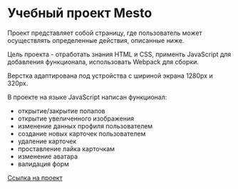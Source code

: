 #  Учебный проект Mesto

Проект представляет собой страницу, где пользователь может осуществлять определенные действия, описанные ниже.

Цель проекта - отработать знания HTML и CSS, применть JavaScript для добавления функционала, использовать Webpack для сборки.

Верстка адаптирована под устройства с шириной экрана 1280px и 320px.

В проекте на языке JavaScript написан функционал:
* открытие/закрытие попапов
* открытие увеличенного изображения
* изменение данных профиля пользователем
* создание новых карточек пользователем
* удаление карточек
* проставление лайка карточкам
* изменение аватара
* валидация форм

[Ссылка на проект](https://geniav.github.io/mesto-project/index.html)
